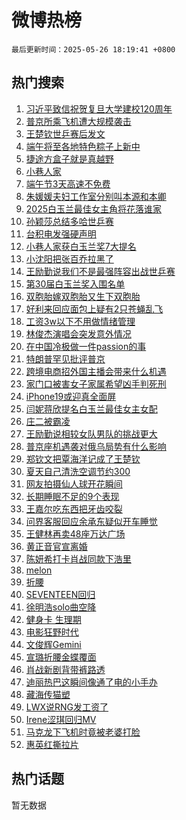 # 微博热榜

`最后更新时间：2025-05-26 18:19:41 +0800`

## 热门搜索

1. [习近平致信祝贺复旦大学建校120周年](https://m.weibo.cn/search?containerid=100103type%3D1%26t%3D10%26q%3D%23%E4%B9%A0%E8%BF%91%E5%B9%B3%E8%87%B4%E4%BF%A1%E7%A5%9D%E8%B4%BA%E5%A4%8D%E6%97%A6%E5%A4%A7%E5%AD%A6%E5%BB%BA%E6%A0%A1120%E5%91%A8%E5%B9%B4%23&stream_entry_id=51&isnewpage=1&extparam=seat%3D1%26stream_entry_id%3D51%26c_type%3D51%26q%3D%2523%25E4%25B9%25A0%25E8%25BF%2591%25E5%25B9%25B3%25E8%2587%25B4%25E4%25BF%25A1%25E7%25A5%259D%25E8%25B4%25BA%25E5%25A4%258D%25E6%2597%25A6%25E5%25A4%25A7%25E5%25AD%25A6%25E5%25BB%25BA%25E6%25A0%25A1120%25E5%2591%25A8%25E5%25B9%25B4%2523%26cate%3D10103%26dgr%3D0%26pos%3D0%26filter_type%3Drealtimehot%26display_time%3D1748254779%26pre_seqid%3D17482547796120259143875)
1. [普京所乘飞机遭大规模袭击](https://m.weibo.cn/search?containerid=100103type%3D1%26t%3D10%26q%3D%23%E6%99%AE%E4%BA%AC%E6%89%80%E4%B9%98%E9%A3%9E%E6%9C%BA%E9%81%AD%E5%A4%A7%E8%A7%84%E6%A8%A1%E8%A2%AD%E5%87%BB%23&stream_entry_id=31&isnewpage=1&extparam=seat%3D1%26stream_entry_id%3D31%26band_rank%3D1%26flag%3D1%26filter_type%3Drealtimehot%26c_type%3D31%26lcate%3D5001%26q%3D%2523%25E6%2599%25AE%25E4%25BA%25AC%25E6%2589%2580%25E4%25B9%2598%25E9%25A3%259E%25E6%259C%25BA%25E9%2581%25AD%25E5%25A4%25A7%25E8%25A7%2584%25E6%25A8%25A1%25E8%25A2%25AD%25E5%2587%25BB%2523%26cate%3D5001%26dgr%3D0%26pos%3D0%26realpos%3D1%26display_time%3D1748254779%26pre_seqid%3D17482547796120259143875)
1. [王楚钦世乒赛后发文](https://m.weibo.cn/search?containerid=100103type%3D1%26t%3D10%26q%3D%23%E7%8E%8B%E6%A5%9A%E9%92%A6%E4%B8%96%E4%B9%92%E8%B5%9B%E5%90%8E%E5%8F%91%E6%96%87%23&stream_entry_id=31&isnewpage=1&extparam=seat%3D1%26stream_entry_id%3D31%26band_rank%3D2%26flag%3D16%26filter_type%3Drealtimehot%26c_type%3D31%26lcate%3D5001%26q%3D%2523%25E7%258E%258B%25E6%25A5%259A%25E9%2592%25A6%25E4%25B8%2596%25E4%25B9%2592%25E8%25B5%259B%25E5%2590%258E%25E5%258F%2591%25E6%2596%2587%2523%26cate%3D5001%26dgr%3D0%26pos%3D1%26realpos%3D2%26display_time%3D1748254779%26pre_seqid%3D17482547796120259143875)
1. [端午将至各地特色粽子上新中](https://m.weibo.cn/search?containerid=100103type%3D1%26t%3D10%26q%3D%23%E7%AB%AF%E5%8D%88%E5%B0%86%E8%87%B3%E5%90%84%E5%9C%B0%E7%89%B9%E8%89%B2%E7%B2%BD%E5%AD%90%E4%B8%8A%E6%96%B0%E4%B8%AD%23&stream_entry_id=31&isnewpage=1&extparam=seat%3D1%26stream_entry_id%3D31%26band_rank%3D3%26flag%3D1%26filter_type%3Drealtimehot%26c_type%3D31%26lcate%3D5001%26q%3D%2523%25E7%25AB%25AF%25E5%258D%2588%25E5%25B0%2586%25E8%2587%25B3%25E5%2590%2584%25E5%259C%25B0%25E7%2589%25B9%25E8%2589%25B2%25E7%25B2%25BD%25E5%25AD%2590%25E4%25B8%258A%25E6%2596%25B0%25E4%25B8%25AD%2523%26cate%3D5001%26dgr%3D0%26pos%3D2%26realpos%3D3%26display_time%3D1748254779%26pre_seqid%3D17482547796120259143875)
1. [捷途方盒子就是真越野](https://m.weibo.cn/search?containerid=100103type%3D1%26t%3D10%26q%3D%23%E6%8D%B7%E9%80%94%E6%96%B9%E7%9B%92%E5%AD%90%E5%B0%B1%E6%98%AF%E7%9C%9F%E8%B6%8A%E9%87%8E%23&stream_entry_id=31&isnewpage=1&extparam=seat%3D1%26stream_entry_id%3D31%26band_rank%3D4%26topic_ad%3D1%26is_ad_pos%3D1%26filter_type%3Drealtimehot%26c_type%3D31%26pos%3D3%26q%3D%2523%25E6%258D%25B7%25E9%2580%2594%25E6%2596%25B9%25E7%259B%2592%25E5%25AD%2590%25E5%25B0%25B1%25E6%2598%25AF%25E7%259C%259F%25E8%25B6%258A%25E9%2587%258E%2523%26cate%3D5001%26dgr%3D0%26adid%3D287376%26lcate%3D5001%26display_time%3D1748254779%26pre_seqid%3D17482547796120259143875)
1. [小巷人家](https://m.weibo.cn/search?containerid=100103type%3D1%26t%3D10%26q%3D%E5%B0%8F%E5%B7%B7%E4%BA%BA%E5%AE%B6&stream_entry_id=31&isnewpage=1&extparam=seat%3D1%26stream_entry_id%3D31%26band_rank%3D4%26flag%3D2%26filter_type%3Drealtimehot%26c_type%3D31%26lcate%3D5001%26q%3D%25E5%25B0%258F%25E5%25B7%25B7%25E4%25BA%25BA%25E5%25AE%25B6%26cate%3D5001%26dgr%3D0%26pos%3D4%26realpos%3D4%26display_time%3D1748254779%26pre_seqid%3D17482547796120259143875)
1. [端午节3天高速不免费](https://m.weibo.cn/search?containerid=100103type%3D1%26t%3D10%26q%3D%23%E7%AB%AF%E5%8D%88%E8%8A%823%E5%A4%A9%E9%AB%98%E9%80%9F%E4%B8%8D%E5%85%8D%E8%B4%B9%23&stream_entry_id=31&isnewpage=1&extparam=seat%3D1%26stream_entry_id%3D31%26band_rank%3D5%26flag%3D1%26filter_type%3Drealtimehot%26c_type%3D31%26lcate%3D5001%26q%3D%2523%25E7%25AB%25AF%25E5%258D%2588%25E8%258A%25823%25E5%25A4%25A9%25E9%25AB%2598%25E9%2580%259F%25E4%25B8%258D%25E5%2585%258D%25E8%25B4%25B9%2523%26cate%3D5001%26dgr%3D0%26pos%3D5%26realpos%3D5%26display_time%3D1748254779%26pre_seqid%3D17482547796120259143875)
1. [朱媛媛夫妇工作室分别叫本源和本卿](https://m.weibo.cn/search?containerid=100103type%3D1%26t%3D10%26q%3D%23%E6%9C%B1%E5%AA%9B%E5%AA%9B%E5%A4%AB%E5%A6%87%E5%B7%A5%E4%BD%9C%E5%AE%A4%E5%88%86%E5%88%AB%E5%8F%AB%E6%9C%AC%E6%BA%90%E5%92%8C%E6%9C%AC%E5%8D%BF%23&stream_entry_id=31&isnewpage=1&extparam=seat%3D1%26stream_entry_id%3D31%26band_rank%3D6%26flag%3D2%26filter_type%3Drealtimehot%26c_type%3D31%26lcate%3D5001%26q%3D%2523%25E6%259C%25B1%25E5%25AA%259B%25E5%25AA%259B%25E5%25A4%25AB%25E5%25A6%2587%25E5%25B7%25A5%25E4%25BD%259C%25E5%25AE%25A4%25E5%2588%2586%25E5%2588%25AB%25E5%258F%25AB%25E6%259C%25AC%25E6%25BA%2590%25E5%2592%258C%25E6%259C%25AC%25E5%258D%25BF%2523%26cate%3D5001%26dgr%3D0%26pos%3D6%26realpos%3D6%26display_time%3D1748254779%26pre_seqid%3D17482547796120259143875)
1. [2025白玉兰最佳女主角将花落谁家](https://m.weibo.cn/search?containerid=100103type%3D1%26t%3D10%26q%3D%232025%E7%99%BD%E7%8E%89%E5%85%B0%E6%9C%80%E4%BD%B3%E5%A5%B3%E4%B8%BB%E8%A7%92%E5%B0%86%E8%8A%B1%E8%90%BD%E8%B0%81%E5%AE%B6%23&stream_entry_id=31&isnewpage=1&extparam=seat%3D1%26stream_entry_id%3D31%26band_rank%3D7%26flag%3D1%26filter_type%3Drealtimehot%26c_type%3D31%26lcate%3D5001%26q%3D%25232025%25E7%2599%25BD%25E7%258E%2589%25E5%2585%25B0%25E6%259C%2580%25E4%25BD%25B3%25E5%25A5%25B3%25E4%25B8%25BB%25E8%25A7%2592%25E5%25B0%2586%25E8%258A%25B1%25E8%2590%25BD%25E8%25B0%2581%25E5%25AE%25B6%2523%26cate%3D5001%26dgr%3D0%26pos%3D7%26realpos%3D7%26display_time%3D1748254779%26pre_seqid%3D17482547796120259143875)
1. [孙颖莎总结多哈世乒赛](https://m.weibo.cn/search?containerid=100103type%3D1%26t%3D10%26q%3D%23%E5%AD%99%E9%A2%96%E8%8E%8E%E6%80%BB%E7%BB%93%E5%A4%9A%E5%93%88%E4%B8%96%E4%B9%92%E8%B5%9B%23&stream_entry_id=31&isnewpage=1&extparam=seat%3D1%26stream_entry_id%3D31%26band_rank%3D8%26flag%3D0%26filter_type%3Drealtimehot%26c_type%3D31%26lcate%3D5001%26q%3D%2523%25E5%25AD%2599%25E9%25A2%2596%25E8%258E%258E%25E6%2580%25BB%25E7%25BB%2593%25E5%25A4%259A%25E5%2593%2588%25E4%25B8%2596%25E4%25B9%2592%25E8%25B5%259B%2523%26cate%3D5001%26dgr%3D0%26pos%3D8%26realpos%3D8%26display_time%3D1748254779%26pre_seqid%3D17482547796120259143875)
1. [台积电发强硬声明](https://m.weibo.cn/search?containerid=100103type%3D1%26t%3D10%26q%3D%23%E5%8F%B0%E7%A7%AF%E7%94%B5%E5%8F%91%E5%BC%BA%E7%A1%AC%E5%A3%B0%E6%98%8E%23&stream_entry_id=31&isnewpage=1&extparam=seat%3D1%26stream_entry_id%3D31%26band_rank%3D9%26flag%3D0%26filter_type%3Drealtimehot%26c_type%3D31%26lcate%3D5001%26q%3D%2523%25E5%258F%25B0%25E7%25A7%25AF%25E7%2594%25B5%25E5%258F%2591%25E5%25BC%25BA%25E7%25A1%25AC%25E5%25A3%25B0%25E6%2598%258E%2523%26cate%3D5001%26dgr%3D0%26pos%3D9%26realpos%3D9%26display_time%3D1748254779%26pre_seqid%3D17482547796120259143875)
1. [小巷人家获白玉兰奖7大提名](https://m.weibo.cn/search?containerid=100103type%3D1%26t%3D10%26q%3D%23%E5%B0%8F%E5%B7%B7%E4%BA%BA%E5%AE%B6%E8%8E%B7%E7%99%BD%E7%8E%89%E5%85%B0%E5%A5%967%E5%A4%A7%E6%8F%90%E5%90%8D%23&stream_entry_id=31&isnewpage=1&extparam=seat%3D1%26stream_entry_id%3D31%26band_rank%3D10%26flag%3D1%26filter_type%3Drealtimehot%26c_type%3D31%26lcate%3D5001%26q%3D%2523%25E5%25B0%258F%25E5%25B7%25B7%25E4%25BA%25BA%25E5%25AE%25B6%25E8%258E%25B7%25E7%2599%25BD%25E7%258E%2589%25E5%2585%25B0%25E5%25A5%25967%25E5%25A4%25A7%25E6%258F%2590%25E5%2590%258D%2523%26cate%3D5001%26dgr%3D0%26pos%3D10%26realpos%3D10%26display_time%3D1748254779%26pre_seqid%3D17482547796120259143875)
1. [小沈阳把张百乔拉黑了](https://m.weibo.cn/search?containerid=100103type%3D1%26t%3D10%26q%3D%E5%B0%8F%E6%B2%88%E9%98%B3%E6%8A%8A%E5%BC%A0%E7%99%BE%E4%B9%94%E6%8B%89%E9%BB%91%E4%BA%86&stream_entry_id=31&isnewpage=1&extparam=seat%3D1%26stream_entry_id%3D31%26band_rank%3D11%26flag%3D1%26filter_type%3Drealtimehot%26c_type%3D31%26lcate%3D5001%26q%3D%25E5%25B0%258F%25E6%25B2%2588%25E9%2598%25B3%25E6%258A%258A%25E5%25BC%25A0%25E7%2599%25BE%25E4%25B9%2594%25E6%258B%2589%25E9%25BB%2591%25E4%25BA%2586%26cate%3D5001%26dgr%3D0%26pos%3D11%26realpos%3D11%26display_time%3D1748254779%26pre_seqid%3D17482547796120259143875)
1. [王励勤说我们不是最强阵容出战世乒赛](https://m.weibo.cn/search?containerid=100103type%3D1%26t%3D10%26q%3D%23%E7%8E%8B%E5%8A%B1%E5%8B%A4%E8%AF%B4%E6%88%91%E4%BB%AC%E4%B8%8D%E6%98%AF%E6%9C%80%E5%BC%BA%E9%98%B5%E5%AE%B9%E5%87%BA%E6%88%98%E4%B8%96%E4%B9%92%E8%B5%9B%23&stream_entry_id=31&isnewpage=1&extparam=seat%3D1%26stream_entry_id%3D31%26band_rank%3D12%26flag%3D1%26filter_type%3Drealtimehot%26c_type%3D31%26lcate%3D5001%26q%3D%2523%25E7%258E%258B%25E5%258A%25B1%25E5%258B%25A4%25E8%25AF%25B4%25E6%2588%2591%25E4%25BB%25AC%25E4%25B8%258D%25E6%2598%25AF%25E6%259C%2580%25E5%25BC%25BA%25E9%2598%25B5%25E5%25AE%25B9%25E5%2587%25BA%25E6%2588%2598%25E4%25B8%2596%25E4%25B9%2592%25E8%25B5%259B%2523%26cate%3D5001%26dgr%3D0%26pos%3D12%26realpos%3D12%26display_time%3D1748254779%26pre_seqid%3D17482547796120259143875)
1. [第30届白玉兰奖入围名单](https://m.weibo.cn/search?containerid=100103type%3D1%26t%3D10%26q%3D%23%E7%AC%AC30%E5%B1%8A%E7%99%BD%E7%8E%89%E5%85%B0%E5%A5%96%E5%85%A5%E5%9B%B4%E5%90%8D%E5%8D%95%23&stream_entry_id=31&isnewpage=1&extparam=seat%3D1%26stream_entry_id%3D31%26band_rank%3D13%26flag%3D0%26filter_type%3Drealtimehot%26c_type%3D31%26lcate%3D5001%26q%3D%2523%25E7%25AC%25AC30%25E5%25B1%258A%25E7%2599%25BD%25E7%258E%2589%25E5%2585%25B0%25E5%25A5%2596%25E5%2585%25A5%25E5%259B%25B4%25E5%2590%258D%25E5%258D%2595%2523%26cate%3D5001%26dgr%3D0%26pos%3D13%26realpos%3D13%26display_time%3D1748254779%26pre_seqid%3D17482547796120259143875)
1. [双胞胎嫁双胞胎又生下双胞胎](https://m.weibo.cn/search?containerid=100103type%3D1%26t%3D10%26q%3D%E5%8F%8C%E8%83%9E%E8%83%8E%E5%AB%81%E5%8F%8C%E8%83%9E%E8%83%8E%E5%8F%88%E7%94%9F%E4%B8%8B%E5%8F%8C%E8%83%9E%E8%83%8E&stream_entry_id=31&isnewpage=1&extparam=seat%3D1%26stream_entry_id%3D31%26band_rank%3D14%26flag%3D1%26filter_type%3Drealtimehot%26c_type%3D31%26lcate%3D5001%26q%3D%25E5%258F%258C%25E8%2583%259E%25E8%2583%258E%25E5%25AB%2581%25E5%258F%258C%25E8%2583%259E%25E8%2583%258E%25E5%258F%2588%25E7%2594%259F%25E4%25B8%258B%25E5%258F%258C%25E8%2583%259E%25E8%2583%258E%26cate%3D5001%26dgr%3D0%26pos%3D14%26realpos%3D14%26display_time%3D1748254779%26pre_seqid%3D17482547796120259143875)
1. [好利来回应面包上疑有2只苍蝇乱飞](https://m.weibo.cn/search?containerid=100103type%3D1%26t%3D10%26q%3D%23%E5%A5%BD%E5%88%A9%E6%9D%A5%E5%9B%9E%E5%BA%94%E9%9D%A2%E5%8C%85%E4%B8%8A%E7%96%91%E6%9C%892%E5%8F%AA%E8%8B%8D%E8%9D%87%E4%B9%B1%E9%A3%9E%23&stream_entry_id=31&isnewpage=1&extparam=seat%3D1%26stream_entry_id%3D31%26band_rank%3D15%26flag%3D1%26filter_type%3Drealtimehot%26c_type%3D31%26lcate%3D5001%26q%3D%2523%25E5%25A5%25BD%25E5%2588%25A9%25E6%259D%25A5%25E5%259B%259E%25E5%25BA%2594%25E9%259D%25A2%25E5%258C%2585%25E4%25B8%258A%25E7%2596%2591%25E6%259C%25892%25E5%258F%25AA%25E8%258B%258D%25E8%259D%2587%25E4%25B9%25B1%25E9%25A3%259E%2523%26cate%3D5001%26dgr%3D0%26pos%3D15%26realpos%3D15%26display_time%3D1748254779%26pre_seqid%3D17482547796120259143875)
1. [工资3w以下不用做情绪管理](https://m.weibo.cn/search?containerid=100103type%3D1%26t%3D10%26q%3D%E5%B7%A5%E8%B5%843w%E4%BB%A5%E4%B8%8B%E4%B8%8D%E7%94%A8%E5%81%9A%E6%83%85%E7%BB%AA%E7%AE%A1%E7%90%86&stream_entry_id=31&isnewpage=1&extparam=seat%3D1%26stream_entry_id%3D31%26band_rank%3D16%26flag%3D2%26filter_type%3Drealtimehot%26c_type%3D31%26lcate%3D5001%26q%3D%25E5%25B7%25A5%25E8%25B5%25843w%25E4%25BB%25A5%25E4%25B8%258B%25E4%25B8%258D%25E7%2594%25A8%25E5%2581%259A%25E6%2583%2585%25E7%25BB%25AA%25E7%25AE%25A1%25E7%2590%2586%26cate%3D5001%26dgr%3D0%26pos%3D16%26realpos%3D16%26display_time%3D1748254779%26pre_seqid%3D17482547796120259143875)
1. [林俊杰演唱会突发意外情况](https://m.weibo.cn/search?containerid=100103type%3D1%26t%3D10%26q%3D%23%E6%9E%97%E4%BF%8A%E6%9D%B0%E6%BC%94%E5%94%B1%E4%BC%9A%E7%AA%81%E5%8F%91%E6%84%8F%E5%A4%96%E6%83%85%E5%86%B5%23&stream_entry_id=31&isnewpage=1&extparam=seat%3D1%26stream_entry_id%3D31%26band_rank%3D17%26flag%3D2%26filter_type%3Drealtimehot%26c_type%3D31%26lcate%3D5001%26q%3D%2523%25E6%259E%2597%25E4%25BF%258A%25E6%259D%25B0%25E6%25BC%2594%25E5%2594%25B1%25E4%25BC%259A%25E7%25AA%2581%25E5%258F%2591%25E6%2584%258F%25E5%25A4%2596%25E6%2583%2585%25E5%2586%25B5%2523%26cate%3D5001%26dgr%3D0%26pos%3D17%26realpos%3D17%26display_time%3D1748254779%26pre_seqid%3D17482547796120259143875)
1. [在中国冷极做一件passion的事](https://m.weibo.cn/search?containerid=100103type%3D1%26t%3D10%26q%3D%23%E5%9C%A8%E4%B8%AD%E5%9B%BD%E5%86%B7%E6%9E%81%E5%81%9A%E4%B8%80%E4%BB%B6passion%E7%9A%84%E4%BA%8B%23&stream_entry_id=31&isnewpage=1&extparam=seat%3D1%26stream_entry_id%3D31%26band_rank%3D18%26flag%3D1%26filter_type%3Drealtimehot%26c_type%3D31%26lcate%3D5001%26q%3D%2523%25E5%259C%25A8%25E4%25B8%25AD%25E5%259B%25BD%25E5%2586%25B7%25E6%259E%2581%25E5%2581%259A%25E4%25B8%2580%25E4%25BB%25B6passion%25E7%259A%2584%25E4%25BA%258B%2523%26cate%3D5001%26dgr%3D0%26pos%3D18%26realpos%3D18%26display_time%3D1748254779%26pre_seqid%3D17482547796120259143875)
1. [特朗普罕见批评普京](https://m.weibo.cn/search?containerid=100103type%3D1%26t%3D10%26q%3D%23%E7%89%B9%E6%9C%97%E6%99%AE%E7%BD%95%E8%A7%81%E6%89%B9%E8%AF%84%E6%99%AE%E4%BA%AC%23&stream_entry_id=31&isnewpage=1&extparam=seat%3D1%26stream_entry_id%3D31%26band_rank%3D19%26flag%3D1%26filter_type%3Drealtimehot%26c_type%3D31%26lcate%3D5001%26q%3D%2523%25E7%2589%25B9%25E6%259C%2597%25E6%2599%25AE%25E7%25BD%2595%25E8%25A7%2581%25E6%2589%25B9%25E8%25AF%2584%25E6%2599%25AE%25E4%25BA%25AC%2523%26cate%3D5001%26dgr%3D0%26pos%3D19%26realpos%3D19%26display_time%3D1748254779%26pre_seqid%3D17482547796120259143875)
1. [跨境电商招外国主播会带来什么机遇](https://m.weibo.cn/search?containerid=100103type%3D1%26t%3D10%26q%3D%E8%B7%A8%E5%A2%83%E7%94%B5%E5%95%86%E6%8B%9B%E5%A4%96%E5%9B%BD%E4%B8%BB%E6%92%AD%E4%BC%9A%E5%B8%A6%E6%9D%A5%E4%BB%80%E4%B9%88%E6%9C%BA%E9%81%87&stream_entry_id=31&isnewpage=1&extparam=seat%3D1%26stream_entry_id%3D31%26band_rank%3D20%26is_ai_ask%3D1%26filter_type%3Drealtimehot%26flag%3D1%26c_type%3D31%26realpos%3D20%26q%3D%25E8%25B7%25A8%25E5%25A2%2583%25E7%2594%25B5%25E5%2595%2586%25E6%258B%259B%25E5%25A4%2596%25E5%259B%25BD%25E4%25B8%25BB%25E6%2592%25AD%25E4%25BC%259A%25E5%25B8%25A6%25E6%259D%25A5%25E4%25BB%2580%25E4%25B9%2588%25E6%259C%25BA%25E9%2581%2587%26cate%3D5001%26dgr%3D0%26pos%3D20%26lcate%3D5001%26display_time%3D1748254779%26pre_seqid%3D17482547796120259143875)
1. [家门口被害女子家属希望凶手判死刑](https://m.weibo.cn/search?containerid=100103type%3D1%26t%3D10%26q%3D%23%E5%AE%B6%E9%97%A8%E5%8F%A3%E8%A2%AB%E5%AE%B3%E5%A5%B3%E5%AD%90%E5%AE%B6%E5%B1%9E%E5%B8%8C%E6%9C%9B%E5%87%B6%E6%89%8B%E5%88%A4%E6%AD%BB%E5%88%91%23&stream_entry_id=31&isnewpage=1&extparam=seat%3D1%26stream_entry_id%3D31%26band_rank%3D21%26flag%3D1%26filter_type%3Drealtimehot%26c_type%3D31%26lcate%3D5001%26q%3D%2523%25E5%25AE%25B6%25E9%2597%25A8%25E5%258F%25A3%25E8%25A2%25AB%25E5%25AE%25B3%25E5%25A5%25B3%25E5%25AD%2590%25E5%25AE%25B6%25E5%25B1%259E%25E5%25B8%258C%25E6%259C%259B%25E5%2587%25B6%25E6%2589%258B%25E5%2588%25A4%25E6%25AD%25BB%25E5%2588%2591%2523%26cate%3D5001%26dgr%3D0%26pos%3D21%26realpos%3D21%26display_time%3D1748254779%26pre_seqid%3D17482547796120259143875)
1. [iPhone19或迎真全面屏](https://m.weibo.cn/search?containerid=100103type%3D1%26t%3D10%26q%3D%23iPhone19%E6%88%96%E8%BF%8E%E7%9C%9F%E5%85%A8%E9%9D%A2%E5%B1%8F%23&stream_entry_id=31&isnewpage=1&extparam=seat%3D1%26stream_entry_id%3D31%26band_rank%3D22%26flag%3D0%26filter_type%3Drealtimehot%26c_type%3D31%26lcate%3D5001%26q%3D%2523iPhone19%25E6%2588%2596%25E8%25BF%258E%25E7%259C%259F%25E5%2585%25A8%25E9%259D%25A2%25E5%25B1%258F%2523%26cate%3D5001%26dgr%3D0%26pos%3D22%26realpos%3D22%26display_time%3D1748254779%26pre_seqid%3D17482547796120259143875)
1. [闫妮蒋欣提名白玉兰最佳女主女配](https://m.weibo.cn/search?containerid=100103type%3D1%26t%3D10%26q%3D%23%E9%97%AB%E5%A6%AE%E8%92%8B%E6%AC%A3%E6%8F%90%E5%90%8D%E7%99%BD%E7%8E%89%E5%85%B0%E6%9C%80%E4%BD%B3%E5%A5%B3%E4%B8%BB%E5%A5%B3%E9%85%8D%23&stream_entry_id=31&isnewpage=1&extparam=seat%3D1%26stream_entry_id%3D31%26band_rank%3D23%26flag%3D1%26filter_type%3Drealtimehot%26c_type%3D31%26lcate%3D5001%26q%3D%2523%25E9%2597%25AB%25E5%25A6%25AE%25E8%2592%258B%25E6%25AC%25A3%25E6%258F%2590%25E5%2590%258D%25E7%2599%25BD%25E7%258E%2589%25E5%2585%25B0%25E6%259C%2580%25E4%25BD%25B3%25E5%25A5%25B3%25E4%25B8%25BB%25E5%25A5%25B3%25E9%2585%258D%2523%26cate%3D5001%26dgr%3D0%26pos%3D23%26realpos%3D23%26display_time%3D1748254779%26pre_seqid%3D17482547796120259143875)
1. [庄二被霸凌](https://m.weibo.cn/search?containerid=100103type%3D1%26t%3D10%26q%3D%E5%BA%84%E4%BA%8C%E8%A2%AB%E9%9C%B8%E5%87%8C&stream_entry_id=31&isnewpage=1&extparam=seat%3D1%26stream_entry_id%3D31%26band_rank%3D24%26flag%3D1%26filter_type%3Drealtimehot%26c_type%3D31%26lcate%3D5001%26q%3D%25E5%25BA%2584%25E4%25BA%258C%25E8%25A2%25AB%25E9%259C%25B8%25E5%2587%258C%26cate%3D5001%26dgr%3D0%26pos%3D24%26realpos%3D24%26display_time%3D1748254779%26pre_seqid%3D17482547796120259143875)
1. [王励勤说相较女队男队的挑战更大](https://m.weibo.cn/search?containerid=100103type%3D1%26t%3D10%26q%3D%23%E7%8E%8B%E5%8A%B1%E5%8B%A4%E8%AF%B4%E7%9B%B8%E8%BE%83%E5%A5%B3%E9%98%9F%E7%94%B7%E9%98%9F%E7%9A%84%E6%8C%91%E6%88%98%E6%9B%B4%E5%A4%A7%23&stream_entry_id=31&isnewpage=1&extparam=seat%3D1%26stream_entry_id%3D31%26band_rank%3D25%26flag%3D1%26filter_type%3Drealtimehot%26c_type%3D31%26lcate%3D5001%26q%3D%2523%25E7%258E%258B%25E5%258A%25B1%25E5%258B%25A4%25E8%25AF%25B4%25E7%259B%25B8%25E8%25BE%2583%25E5%25A5%25B3%25E9%2598%259F%25E7%2594%25B7%25E9%2598%259F%25E7%259A%2584%25E6%258C%2591%25E6%2588%2598%25E6%259B%25B4%25E5%25A4%25A7%2523%26cate%3D5001%26dgr%3D0%26pos%3D25%26realpos%3D25%26display_time%3D1748254779%26pre_seqid%3D17482547796120259143875)
1. [普京座机遇袭对俄乌局势有什么影响](https://m.weibo.cn/search?containerid=100103type%3D1%26t%3D10%26q%3D%E6%99%AE%E4%BA%AC%E5%BA%A7%E6%9C%BA%E9%81%87%E8%A2%AD%E5%AF%B9%E4%BF%84%E4%B9%8C%E5%B1%80%E5%8A%BF%E6%9C%89%E4%BB%80%E4%B9%88%E5%BD%B1%E5%93%8D&stream_entry_id=31&isnewpage=1&extparam=seat%3D1%26stream_entry_id%3D31%26band_rank%3D26%26is_ai_ask%3D1%26filter_type%3Drealtimehot%26flag%3D1%26c_type%3D31%26realpos%3D26%26q%3D%25E6%2599%25AE%25E4%25BA%25AC%25E5%25BA%25A7%25E6%259C%25BA%25E9%2581%2587%25E8%25A2%25AD%25E5%25AF%25B9%25E4%25BF%2584%25E4%25B9%258C%25E5%25B1%2580%25E5%258A%25BF%25E6%259C%2589%25E4%25BB%2580%25E4%25B9%2588%25E5%25BD%25B1%25E5%2593%258D%26cate%3D5001%26dgr%3D0%26pos%3D26%26lcate%3D5001%26display_time%3D1748254779%26pre_seqid%3D17482547796120259143875)
1. [郑钦文把覃海洋记成了王楚钦](https://m.weibo.cn/search?containerid=100103type%3D1%26t%3D10%26q%3D%23%E9%83%91%E9%92%A6%E6%96%87%E6%8A%8A%E8%A6%83%E6%B5%B7%E6%B4%8B%E8%AE%B0%E6%88%90%E4%BA%86%E7%8E%8B%E6%A5%9A%E9%92%A6%23&stream_entry_id=31&isnewpage=1&extparam=seat%3D1%26stream_entry_id%3D31%26band_rank%3D27%26flag%3D1%26filter_type%3Drealtimehot%26c_type%3D31%26lcate%3D5001%26q%3D%2523%25E9%2583%2591%25E9%2592%25A6%25E6%2596%2587%25E6%258A%258A%25E8%25A6%2583%25E6%25B5%25B7%25E6%25B4%258B%25E8%25AE%25B0%25E6%2588%2590%25E4%25BA%2586%25E7%258E%258B%25E6%25A5%259A%25E9%2592%25A6%2523%26cate%3D5001%26dgr%3D0%26pos%3D27%26realpos%3D27%26display_time%3D1748254779%26pre_seqid%3D17482547796120259143875)
1. [夏天自己清洗空调节约300](https://m.weibo.cn/search?containerid=100103type%3D1%26t%3D10%26q%3D%E5%A4%8F%E5%A4%A9%E8%87%AA%E5%B7%B1%E6%B8%85%E6%B4%97%E7%A9%BA%E8%B0%83%E8%8A%82%E7%BA%A6300&stream_entry_id=31&isnewpage=1&extparam=seat%3D1%26stream_entry_id%3D31%26band_rank%3D28%26flag%3D1%26filter_type%3Drealtimehot%26c_type%3D31%26lcate%3D5001%26q%3D%25E5%25A4%258F%25E5%25A4%25A9%25E8%2587%25AA%25E5%25B7%25B1%25E6%25B8%2585%25E6%25B4%2597%25E7%25A9%25BA%25E8%25B0%2583%25E8%258A%2582%25E7%25BA%25A6300%26cate%3D5001%26dgr%3D0%26pos%3D28%26realpos%3D28%26display_time%3D1748254779%26pre_seqid%3D17482547796120259143875)
1. [网友拍摄仙人球开花瞬间](https://m.weibo.cn/search?containerid=100103type%3D1%26t%3D10%26q%3D%E7%BD%91%E5%8F%8B%E6%8B%8D%E6%91%84%E4%BB%99%E4%BA%BA%E7%90%83%E5%BC%80%E8%8A%B1%E7%9E%AC%E9%97%B4&stream_entry_id=31&isnewpage=1&extparam=seat%3D1%26stream_entry_id%3D31%26band_rank%3D29%26flag%3D1%26filter_type%3Drealtimehot%26c_type%3D31%26lcate%3D5001%26q%3D%25E7%25BD%2591%25E5%258F%258B%25E6%258B%258D%25E6%2591%2584%25E4%25BB%2599%25E4%25BA%25BA%25E7%2590%2583%25E5%25BC%2580%25E8%258A%25B1%25E7%259E%25AC%25E9%2597%25B4%26cate%3D5001%26dgr%3D0%26pos%3D29%26realpos%3D29%26display_time%3D1748254779%26pre_seqid%3D17482547796120259143875)
1. [长期睡眠不足的9个表现](https://m.weibo.cn/search?containerid=100103type%3D1%26t%3D10%26q%3D%E9%95%BF%E6%9C%9F%E7%9D%A1%E7%9C%A0%E4%B8%8D%E8%B6%B3%E7%9A%849%E4%B8%AA%E8%A1%A8%E7%8E%B0&stream_entry_id=31&isnewpage=1&extparam=seat%3D1%26stream_entry_id%3D31%26band_rank%3D30%26is_ai_ask%3D1%26filter_type%3Drealtimehot%26flag%3D1%26c_type%3D31%26realpos%3D30%26q%3D%25E9%2595%25BF%25E6%259C%259F%25E7%259D%25A1%25E7%259C%25A0%25E4%25B8%258D%25E8%25B6%25B3%25E7%259A%25849%25E4%25B8%25AA%25E8%25A1%25A8%25E7%258E%25B0%26cate%3D5001%26dgr%3D0%26pos%3D30%26lcate%3D5001%26display_time%3D1748254779%26pre_seqid%3D17482547796120259143875)
1. [王嘉尔吃东西把牙齿咬裂](https://m.weibo.cn/search?containerid=100103type%3D1%26t%3D10%26q%3D%23%E7%8E%8B%E5%98%89%E5%B0%94%E5%90%83%E4%B8%9C%E8%A5%BF%E6%8A%8A%E7%89%99%E9%BD%BF%E5%92%AC%E8%A3%82%23&stream_entry_id=31&isnewpage=1&extparam=seat%3D1%26stream_entry_id%3D31%26band_rank%3D31%26flag%3D1%26filter_type%3Drealtimehot%26c_type%3D31%26lcate%3D5001%26q%3D%2523%25E7%258E%258B%25E5%2598%2589%25E5%25B0%2594%25E5%2590%2583%25E4%25B8%259C%25E8%25A5%25BF%25E6%258A%258A%25E7%2589%2599%25E9%25BD%25BF%25E5%2592%25AC%25E8%25A3%2582%2523%26cate%3D5001%26dgr%3D0%26pos%3D31%26realpos%3D31%26display_time%3D1748254779%26pre_seqid%3D17482547796120259143875)
1. [问界客服回应余承东疑似开车睡觉](https://m.weibo.cn/search?containerid=100103type%3D1%26t%3D10%26q%3D%23%E9%97%AE%E7%95%8C%E5%AE%A2%E6%9C%8D%E5%9B%9E%E5%BA%94%E4%BD%99%E6%89%BF%E4%B8%9C%E7%96%91%E4%BC%BC%E5%BC%80%E8%BD%A6%E7%9D%A1%E8%A7%89%23&stream_entry_id=31&isnewpage=1&extparam=seat%3D1%26stream_entry_id%3D31%26band_rank%3D32%26flag%3D1%26filter_type%3Drealtimehot%26c_type%3D31%26lcate%3D5001%26q%3D%2523%25E9%2597%25AE%25E7%2595%258C%25E5%25AE%25A2%25E6%259C%258D%25E5%259B%259E%25E5%25BA%2594%25E4%25BD%2599%25E6%2589%25BF%25E4%25B8%259C%25E7%2596%2591%25E4%25BC%25BC%25E5%25BC%2580%25E8%25BD%25A6%25E7%259D%25A1%25E8%25A7%2589%2523%26cate%3D5001%26dgr%3D0%26pos%3D32%26realpos%3D32%26display_time%3D1748254779%26pre_seqid%3D17482547796120259143875)
1. [王健林再卖48座万达广场](https://m.weibo.cn/search?containerid=100103type%3D1%26t%3D10%26q%3D%23%E7%8E%8B%E5%81%A5%E6%9E%97%E5%86%8D%E5%8D%9648%E5%BA%A7%E4%B8%87%E8%BE%BE%E5%B9%BF%E5%9C%BA%23&stream_entry_id=31&isnewpage=1&extparam=seat%3D1%26stream_entry_id%3D31%26band_rank%3D33%26flag%3D0%26filter_type%3Drealtimehot%26c_type%3D31%26lcate%3D5001%26q%3D%2523%25E7%258E%258B%25E5%2581%25A5%25E6%259E%2597%25E5%2586%258D%25E5%258D%259648%25E5%25BA%25A7%25E4%25B8%2587%25E8%25BE%25BE%25E5%25B9%25BF%25E5%259C%25BA%2523%26cate%3D5001%26dgr%3D0%26pos%3D33%26realpos%3D33%26display_time%3D1748254779%26pre_seqid%3D17482547796120259143875)
1. [黄正音官宣离婚](https://m.weibo.cn/search?containerid=100103type%3D1%26t%3D10%26q%3D%23%E9%BB%84%E6%AD%A3%E9%9F%B3%E5%AE%98%E5%AE%A3%E7%A6%BB%E5%A9%9A%23&stream_entry_id=31&isnewpage=1&extparam=seat%3D1%26stream_entry_id%3D31%26band_rank%3D34%26flag%3D1%26filter_type%3Drealtimehot%26c_type%3D31%26lcate%3D5001%26q%3D%2523%25E9%25BB%2584%25E6%25AD%25A3%25E9%259F%25B3%25E5%25AE%2598%25E5%25AE%25A3%25E7%25A6%25BB%25E5%25A9%259A%2523%26cate%3D5001%26dgr%3D0%26pos%3D34%26realpos%3D34%26display_time%3D1748254779%26pre_seqid%3D17482547796120259143875)
1. [陈妍希打卡肖战同款下浩里](https://m.weibo.cn/search?containerid=100103type%3D1%26t%3D10%26q%3D%23%E9%99%88%E5%A6%8D%E5%B8%8C%E6%89%93%E5%8D%A1%E8%82%96%E6%88%98%E5%90%8C%E6%AC%BE%E4%B8%8B%E6%B5%A9%E9%87%8C%23&stream_entry_id=31&isnewpage=1&extparam=seat%3D1%26stream_entry_id%3D31%26band_rank%3D35%26flag%3D1%26filter_type%3Drealtimehot%26c_type%3D31%26lcate%3D5001%26q%3D%2523%25E9%2599%2588%25E5%25A6%258D%25E5%25B8%258C%25E6%2589%2593%25E5%258D%25A1%25E8%2582%2596%25E6%2588%2598%25E5%2590%258C%25E6%25AC%25BE%25E4%25B8%258B%25E6%25B5%25A9%25E9%2587%258C%2523%26cate%3D5001%26dgr%3D0%26pos%3D35%26realpos%3D35%26display_time%3D1748254779%26pre_seqid%3D17482547796120259143875)
1. [melon](https://m.weibo.cn/search?containerid=100103type%3D1%26t%3D10%26q%3Dmelon&stream_entry_id=31&isnewpage=1&extparam=seat%3D1%26stream_entry_id%3D31%26band_rank%3D36%26flag%3D1%26filter_type%3Drealtimehot%26c_type%3D31%26lcate%3D5001%26q%3Dmelon%26cate%3D5001%26dgr%3D0%26pos%3D36%26realpos%3D36%26display_time%3D1748254779%26pre_seqid%3D17482547796120259143875)
1. [折腰](https://m.weibo.cn/search?containerid=100103type%3D1%26t%3D10%26q%3D%E6%8A%98%E8%85%B0&stream_entry_id=31&isnewpage=1&extparam=seat%3D1%26stream_entry_id%3D31%26band_rank%3D37%26flag%3D1%26filter_type%3Drealtimehot%26c_type%3D31%26lcate%3D5001%26q%3D%25E6%258A%2598%25E8%2585%25B0%26cate%3D5001%26dgr%3D0%26pos%3D37%26realpos%3D37%26display_time%3D1748254779%26pre_seqid%3D17482547796120259143875)
1. [SEVENTEEN回归](https://m.weibo.cn/search?containerid=100103type%3D1%26t%3D10%26q%3DSEVENTEEN%E5%9B%9E%E5%BD%92&stream_entry_id=31&isnewpage=1&extparam=seat%3D1%26stream_entry_id%3D31%26band_rank%3D38%26flag%3D1%26filter_type%3Drealtimehot%26c_type%3D31%26lcate%3D5001%26q%3DSEVENTEEN%25E5%259B%259E%25E5%25BD%2592%26cate%3D5001%26dgr%3D0%26pos%3D38%26realpos%3D38%26display_time%3D1748254779%26pre_seqid%3D17482547796120259143875)
1. [徐明浩solo曲空降](https://m.weibo.cn/search?containerid=100103type%3D1%26t%3D10%26q%3D%23%E5%BE%90%E6%98%8E%E6%B5%A9solo%E6%9B%B2%E7%A9%BA%E9%99%8D%23&stream_entry_id=31&isnewpage=1&extparam=seat%3D1%26stream_entry_id%3D31%26band_rank%3D39%26flag%3D1%26filter_type%3Drealtimehot%26c_type%3D31%26lcate%3D5001%26q%3D%2523%25E5%25BE%2590%25E6%2598%258E%25E6%25B5%25A9solo%25E6%259B%25B2%25E7%25A9%25BA%25E9%2599%258D%2523%26cate%3D5001%26dgr%3D0%26pos%3D39%26realpos%3D39%26display_time%3D1748254779%26pre_seqid%3D17482547796120259143875)
1. [健身卡 生理期](https://m.weibo.cn/search?containerid=100103type%3D1%26t%3D10%26q%3D%E5%81%A5%E8%BA%AB%E5%8D%A1+%E7%94%9F%E7%90%86%E6%9C%9F&stream_entry_id=31&isnewpage=1&extparam=seat%3D1%26stream_entry_id%3D31%26band_rank%3D40%26flag%3D0%26filter_type%3Drealtimehot%26c_type%3D31%26lcate%3D5001%26q%3D%25E5%2581%25A5%25E8%25BA%25AB%25E5%258D%25A1%2520%25E7%2594%259F%25E7%2590%2586%25E6%259C%259F%26cate%3D5001%26dgr%3D0%26pos%3D40%26realpos%3D40%26display_time%3D1748254779%26pre_seqid%3D17482547796120259143875)
1. [电影狂野时代](https://m.weibo.cn/search?containerid=100103type%3D1%26t%3D10%26q%3D%23%E7%94%B5%E5%BD%B1%E7%8B%82%E9%87%8E%E6%97%B6%E4%BB%A3%23&stream_entry_id=31&isnewpage=1&extparam=seat%3D1%26stream_entry_id%3D31%26band_rank%3D41%26flag%3D1%26filter_type%3Drealtimehot%26c_type%3D31%26lcate%3D5001%26q%3D%2523%25E7%2594%25B5%25E5%25BD%25B1%25E7%258B%2582%25E9%2587%258E%25E6%2597%25B6%25E4%25BB%25A3%2523%26cate%3D5001%26dgr%3D0%26pos%3D41%26realpos%3D41%26display_time%3D1748254779%26pre_seqid%3D17482547796120259143875)
1. [文俊辉Gemini](https://m.weibo.cn/search?containerid=100103type%3D1%26t%3D10%26q%3D%E6%96%87%E4%BF%8A%E8%BE%89Gemini&stream_entry_id=31&isnewpage=1&extparam=seat%3D1%26stream_entry_id%3D31%26band_rank%3D42%26flag%3D1%26filter_type%3Drealtimehot%26c_type%3D31%26lcate%3D5001%26q%3D%25E6%2596%2587%25E4%25BF%258A%25E8%25BE%2589Gemini%26cate%3D5001%26dgr%3D0%26pos%3D42%26realpos%3D42%26display_time%3D1748254779%26pre_seqid%3D17482547796120259143875)
1. [宣璐折腰金蝶覆面](https://m.weibo.cn/search?containerid=100103type%3D1%26t%3D10%26q%3D%E5%AE%A3%E7%92%90%E6%8A%98%E8%85%B0%E9%87%91%E8%9D%B6%E8%A6%86%E9%9D%A2&stream_entry_id=31&isnewpage=1&extparam=seat%3D1%26stream_entry_id%3D31%26band_rank%3D43%26flag%3D0%26filter_type%3Drealtimehot%26c_type%3D31%26lcate%3D5001%26q%3D%25E5%25AE%25A3%25E7%2592%2590%25E6%258A%2598%25E8%2585%25B0%25E9%2587%2591%25E8%259D%25B6%25E8%25A6%2586%25E9%259D%25A2%26cate%3D5001%26dgr%3D0%26pos%3D43%26realpos%3D43%26display_time%3D1748254779%26pre_seqid%3D17482547796120259143875)
1. [肖战新剧背带裤路透](https://m.weibo.cn/search?containerid=100103type%3D1%26t%3D10%26q%3D%23%E8%82%96%E6%88%98%E6%96%B0%E5%89%A7%E8%83%8C%E5%B8%A6%E8%A3%A4%E8%B7%AF%E9%80%8F%23&stream_entry_id=31&isnewpage=1&extparam=seat%3D1%26stream_entry_id%3D31%26band_rank%3D44%26flag%3D0%26filter_type%3Drealtimehot%26c_type%3D31%26lcate%3D5001%26q%3D%2523%25E8%2582%2596%25E6%2588%2598%25E6%2596%25B0%25E5%2589%25A7%25E8%2583%258C%25E5%25B8%25A6%25E8%25A3%25A4%25E8%25B7%25AF%25E9%2580%258F%2523%26cate%3D5001%26dgr%3D0%26pos%3D44%26realpos%3D44%26display_time%3D1748254779%26pre_seqid%3D17482547796120259143875)
1. [迪丽热巴这瞬间像通了电的小手办](https://m.weibo.cn/search?containerid=100103type%3D1%26t%3D10%26q%3D%E8%BF%AA%E4%B8%BD%E7%83%AD%E5%B7%B4%E8%BF%99%E7%9E%AC%E9%97%B4%E5%83%8F%E9%80%9A%E4%BA%86%E7%94%B5%E7%9A%84%E5%B0%8F%E6%89%8B%E5%8A%9E&stream_entry_id=31&isnewpage=1&extparam=seat%3D1%26stream_entry_id%3D31%26band_rank%3D45%26flag%3D1%26filter_type%3Drealtimehot%26c_type%3D31%26lcate%3D5001%26q%3D%25E8%25BF%25AA%25E4%25B8%25BD%25E7%2583%25AD%25E5%25B7%25B4%25E8%25BF%2599%25E7%259E%25AC%25E9%2597%25B4%25E5%2583%258F%25E9%2580%259A%25E4%25BA%2586%25E7%2594%25B5%25E7%259A%2584%25E5%25B0%258F%25E6%2589%258B%25E5%258A%259E%26cate%3D5001%26dgr%3D0%26pos%3D45%26realpos%3D45%26display_time%3D1748254779%26pre_seqid%3D17482547796120259143875)
1. [藏海传猫塑](https://m.weibo.cn/search?containerid=100103type%3D1%26t%3D10%26q%3D%E8%97%8F%E6%B5%B7%E4%BC%A0%E7%8C%AB%E5%A1%91&stream_entry_id=31&isnewpage=1&extparam=seat%3D1%26stream_entry_id%3D31%26band_rank%3D46%26flag%3D1%26filter_type%3Drealtimehot%26c_type%3D31%26lcate%3D5001%26q%3D%25E8%2597%258F%25E6%25B5%25B7%25E4%25BC%25A0%25E7%258C%25AB%25E5%25A1%2591%26cate%3D5001%26dgr%3D0%26pos%3D46%26realpos%3D46%26display_time%3D1748254779%26pre_seqid%3D17482547796120259143875)
1. [LWX说RNG发工资了](https://m.weibo.cn/search?containerid=100103type%3D1%26t%3D10%26q%3D%23LWX%E8%AF%B4RNG%E5%8F%91%E5%B7%A5%E8%B5%84%E4%BA%86%23&stream_entry_id=31&isnewpage=1&extparam=seat%3D1%26stream_entry_id%3D31%26band_rank%3D47%26flag%3D1%26filter_type%3Drealtimehot%26c_type%3D31%26lcate%3D5001%26q%3D%2523LWX%25E8%25AF%25B4RNG%25E5%258F%2591%25E5%25B7%25A5%25E8%25B5%2584%25E4%25BA%2586%2523%26cate%3D5001%26dgr%3D0%26pos%3D47%26realpos%3D47%26display_time%3D1748254779%26pre_seqid%3D17482547796120259143875)
1. [Irene涩琪回归MV](https://m.weibo.cn/search?containerid=100103type%3D1%26t%3D10%26q%3D%23Irene%E6%B6%A9%E7%90%AA%E5%9B%9E%E5%BD%92MV%23&stream_entry_id=31&isnewpage=1&extparam=seat%3D1%26stream_entry_id%3D31%26band_rank%3D48%26flag%3D1%26filter_type%3Drealtimehot%26c_type%3D31%26lcate%3D5001%26q%3D%2523Irene%25E6%25B6%25A9%25E7%2590%25AA%25E5%259B%259E%25E5%25BD%2592MV%2523%26cate%3D5001%26dgr%3D0%26pos%3D48%26realpos%3D48%26display_time%3D1748254779%26pre_seqid%3D17482547796120259143875)
1. [马克龙下飞机时竟被老婆打脸](https://m.weibo.cn/search?containerid=100103type%3D1%26t%3D10%26q%3D%E9%A9%AC%E5%85%8B%E9%BE%99%E4%B8%8B%E9%A3%9E%E6%9C%BA%E6%97%B6%E7%AB%9F%E8%A2%AB%E8%80%81%E5%A9%86%E6%89%93%E8%84%B8&stream_entry_id=31&isnewpage=1&extparam=seat%3D1%26stream_entry_id%3D31%26band_rank%3D49%26flag%3D1%26filter_type%3Drealtimehot%26c_type%3D31%26lcate%3D5001%26q%3D%25E9%25A9%25AC%25E5%2585%258B%25E9%25BE%2599%25E4%25B8%258B%25E9%25A3%259E%25E6%259C%25BA%25E6%2597%25B6%25E7%25AB%259F%25E8%25A2%25AB%25E8%2580%2581%25E5%25A9%2586%25E6%2589%2593%25E8%2584%25B8%26cate%3D5001%26dgr%3D0%26pos%3D49%26realpos%3D49%26display_time%3D1748254779%26pre_seqid%3D17482547796120259143875)
1. [惠英红撕拉片](https://m.weibo.cn/search?containerid=100103type%3D1%26t%3D10%26q%3D%23%E6%83%A0%E8%8B%B1%E7%BA%A2%E6%92%95%E6%8B%89%E7%89%87%23&stream_entry_id=31&isnewpage=1&extparam=seat%3D1%26stream_entry_id%3D31%26band_rank%3D50%26flag%3D0%26filter_type%3Drealtimehot%26c_type%3D31%26lcate%3D5001%26q%3D%2523%25E6%2583%25A0%25E8%258B%25B1%25E7%25BA%25A2%25E6%2592%2595%25E6%258B%2589%25E7%2589%2587%2523%26cate%3D5001%26dgr%3D0%26pos%3D50%26realpos%3D50%26display_time%3D1748254779%26pre_seqid%3D17482547796120259143875)

## 热门话题

暂无数据
